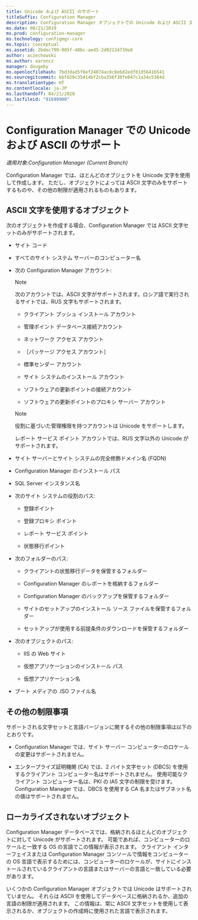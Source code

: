 ```yaml
---
title: Unicode および ASCII のサポート
titleSuffix: Configuration Manager
description: Configuration Manager オブジェクトでの Unicode および ASCII 文字のサポートについて説明します。
ms.date: 08/21/2019
ms.prod: configuration-manager
ms.technology: configmgr-core
ms.topic: conceptual
ms.assetid: 2bdec799-905f-48bc-aed5-2d92134739e8
author: aczechowski
ms.author: aaroncz
manager: dougeby
ms.openlocfilehash: 7bd3dad5f0ef24074ac8c8e6d2edf01d5641b541
ms.sourcegitcommit: bbf820c35414bf2cba356f30fe047c1a34c5384d
ms.translationtype: HT
ms.contentlocale: ja-JP
ms.lasthandoff: 04/21/2020
ms.locfileid: "81699900"
---
```

# <a name="unicode-and-ascii-support-in-configuration-manager"></a>Configuration Manager での Unicode および ASCII のサポート

*適用対象:Configuration Manager (Current Branch)*

Configuration Manager では、ほとんどのオブジェクトを Unicode 文字を使用して作成します。 ただし、オブジェクトによっては ASCII 文字のみをサポートするものや、その他の制限が適用されるものもあります。  

## <a name="objects-that-use-ascii-characters"></a><a name="BKMK_ASCIIchar"></a> ASCII 文字を使用するオブジェクト

次のオブジェクトを作成する場合、Configuration Manager では ASCII 文字セットのみがサポートされます。  

- サイト コード  

- すべてのサイト システム サーバーのコンピューター名  

- 次の Configuration Manager アカウント:  

    > [!NOTE]  
    > 次のアカウントでは、ASCII 文字がサポートされます。ロシア語で実行されるサイトでは、RUS 文字もサポートされます。  

    - クライアント プッシュ インストール アカウント  

    - 管理ポイント データベース接続アカウント  

    - ネットワーク アクセス アカウント  

    - ［パッケージ アクセス アカウント］  

    - 標準センダー アカウント  

    - サイト システムのインストール アカウント  

    - ソフトウェアの更新ポイントの接続アカウント  

    - ソフトウェアの更新ポイントのプロキシ サーバー アカウント  

    > [!NOTE]  
    > 役割に基づいた管理権限を持つアカウントは Unicode をサポートします。  
    >
    > レポート サービス ポイント アカウントでは、RUS 文字以外の Unicode がサポートされます。  

- サイト サーバーとサイト システムの完全修飾ドメイン名 (FQDN)  

- Configuration Manager のインストール パス  

- SQL Server インスタンス名  

- 次のサイト システムの役割のパス:  

    - 登録ポイント  

    - 登録プロキシ ポイント  

    - レポート サービス ポイント  

    - 状態移行ポイント  

- 次のフォルダーのパス:  

    - クライアントの状態移行データを保管するフォルダー  

    - Configuration Manager のレポートを格納するフォルダー  

    - Configuration Manager のバックアップを保管するフォルダー  

    - サイトのセットアップのインストール ソース ファイルを保管するフォルダー  

    - セットアップが使用する前提条件のダウンロードを保管するフォルダー  

- 次のオブジェクトのパス:  

    - IIS の Web サイト  

    - 仮想アプリケーションのインストール パス  

    - 仮想アプリケーション名  

- ブート メディアの .ISO ファイル名  


## <a name="additional-limitations"></a><a name="BKMK_OtherCharLimitations"></a> その他の制限事項

サポートされる文字セットと言語バージョンに関するその他の制限事項は以下のとおりです。  

- Configuration Manager では、サイト サーバー コンピューターのロケールの変更はサポートされません。  

- エンタープライズ証明機関 (CA) では、2 バイト文字セット (DBCS) を使用するクライアント コンピューター名はサポートされません。 使用可能なクライアント コンピューター名は、PKI の IA5 文字の制限を受けます。 Configuration Manager では、DBCS を使用する CA 名またはサブネット名の値はサポートされません。  


## <a name="objects-that-arent-localized"></a><a name="BKMK_LangNonLocalize"></a> ローカライズされないオブジェクト

Configuration Manager データベースでは、格納されるほとんどのオブジェクトに対して Unicode がサポートされます。 可能であれば、コンピューターのロケールと一致する OS の言語でこの情報が表示されます。 クライアント インターフェイスまたは Configuration Manager コンソールで情報をコンピューターの OS 言語で表示するためには、コンピューターのロケールが、サイトにインストールされているクライアントの言語またはサーバーの言語と一致している必要があります。  

いくつかの Configuration Manager オブジェクトでは Unicode はサポートされていません。 それらは ASCII を使用してデータベースに格納されるか、追加の言語の制限が適用されます。 この情報は、常に ASCII 文字セットを使用して表示されるか、オブジェクトの作成時に使用された言語で表示されます。  
